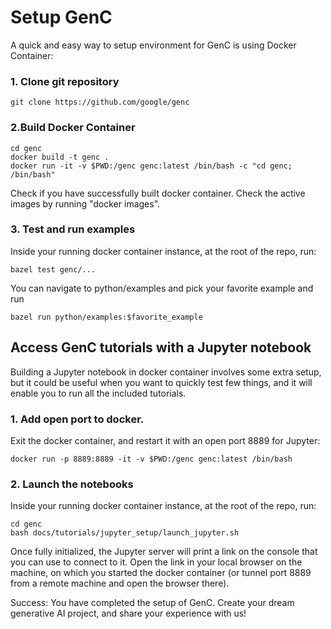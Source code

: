 # Setup GenC

A quick and easy way to setup environment for GenC is using Docker Container:

### 1. Clone git repository

```
git clone https://github.com/google/genc
```

### 2.Build Docker Container

```
cd genc
docker build -t genc .
docker run -it -v $PWD:/genc genc:latest /bin/bash -c "cd genc; /bin/bash"
```

Check if you have successfully built docker container. Check the active images
by running "docker images".

### 3. Test and run examples

Inside your running docker container instance, at the root of the repo, run:

```
bazel test genc/...
```

You can navigate to python/examples and pick your favorite example and run

```
bazel run python/examples:$favorite_example
```

## Access GenC tutorials with a Jupyter notebook

Building a Jupyter notebook in docker container involves some extra setup, but
it could be useful when you want to quickly test few things, and it will enable
you to run all the included tutorials.

### 1. Add open port to docker.

Exit the docker container, and restart it with an open port 8889 for Jupyter:

```
docker run -p 8889:8889 -it -v $PWD:/genc genc:latest /bin/bash
```

### 2. Launch the notebooks

Inside your running docker container instance, at the root of the repo, run:

```
cd genc
bash docs/tutorials/jupyter_setup/launch_jupyter.sh
```

Once fully initialized, the Jupyter server will print a link on the console
that you can use to connect to it. Open the link in your local browser on the
machine, on which you started the docker container (or tunnel port 8889 from
a remote machine and open the browser there).

Success: You have completed the setup of GenC.
Create your dream generative AI project, and share your experience with us!
